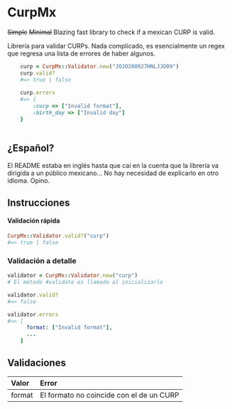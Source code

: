 # CurpMx

~~Simple~~ ~~Minimal~~ Blazing fast library to check if a mexican CURP is valid.

Librería para validar CURPs. Nada complicado, es esencialmente un regex que
regresa una lista de errores de haber algunos.

```ruby
    curp = CurpMx::Validator.new("JOJO200927HNLJJO09")
    curp.valid?
    #=> true | false
    
    curp.errors
    #=> {
        :curp => ["Invalid format"],
        :birth_day => ["Invalid day"]
    }
    
```

## ¿Español?

El README estaba en inglés hasta que caí en la cuenta que la librería va
dirigida a un público mexicano... No hay necesidad de explicarlo en otro idioma.
Opino.

## Instrucciones

#### Validación rápida

```ruby
CurpMx::Validator.valid?("curp")
#=> true | false
```

### Validación a detalle

```ruby
validator = CurpMx::Validator.new("curp")
# El método #validate es llamado al inicializarlo

validator.valid?
#=> false

validator.errors
#=> [
      format: ["Invalid format"],
      ...
    ]


```

## Validaciones

| Valor | Error |
|:--- | :---|
| format | El formato no coincide con el de un CURP |

